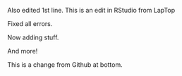 Also edited 1st line.  This is an edit in RStudio from LapTop

Fixed all errors.

Now adding stuff.

And more!

This is a change from Github at bottom.
